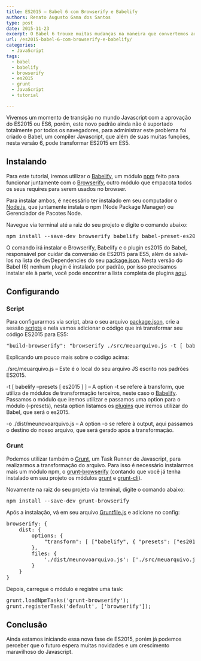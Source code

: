 ```yaml
---
title: ES2015 – Babel 6 com Browserify e Babelify
authors: Renato Augusto Gama dos Santos
type: post
date: 2015-11-23
excerpt: O Babel 6 trouxe muitas mudanças na maneira que convertemos arquivos ES2015 para ES5.
url: /es2015-babel-6-com-browserify-e-babelify/
categories:
  - JavaScript
tags:
  - babel
  - babelify
  - browserify
  - es2015
  - grunt
  - JavaScript
  - tutorial

---
```

Vivemos um momento de transição no mundo Javascript com a aprovação do ES2015 ou ES6, porém, este novo padrão ainda não é suportado totalmente por todos os navegadores, para administrar este problema foi criado o Babel, um compiler Javascript, que além de suas muitas funções, nesta versão 6, pode transformar ES2015 em ES5.

## Instalando

Para este tutorial, iremos utilizar o <a href="https://github.com/babel/babelify" target="_blank">Babelify</a>, um módulo <a href="https://www.npmjs.com/" target="_blank">npm</a> feito para funcionar juntamente com o <a href="http://browserify.org/" target="_blank">Browserify</a>, outro módulo que empacota todos os seus requires para serem usados no browser.

Para instalar ambos, é necessário ter instalado em seu computador o <a href="https://nodejs.org/" target="_blank">Node.js</a>, que juntamente instala o npm (Node Package Manager) ou Gerenciador de Pacotes Node.

Navegue via terminal até a raiz do seu projeto e digite o comando abaixo:

<pre class="lang-bsh">npm install --save-dev browserify babelify babel-preset-es2015
</pre>

O comando irá instalar o Browserify, Babelify e o plugin es2015 do Babel, responsável por cuidar da conversão de ES2015 para ES5, além de salvá-los na lista de devDependencies do seu <a href="https://docs.npmjs.com/files/package.json" target="_blank">package.json</a>. Nesta versão do Babel (6) nenhum plugin é instalado por padrão, por isso precisamos instalar ele à parte, você pode encontrar a lista completa de plugins <a href="http://babeljs.io/docs/plugins/" target="_blank">aqui</a>.

## Configurando

### Script

Para configurarmos via script, abra o seu arquivo <a href="https://docs.npmjs.com/files/package.json" target="_blank">package.json</a>, crie a sessão <a href="https://docs.npmjs.com/misc/scripts" target="_blank">scripts</a> e nela vamos adicionar o código que irá transformar seu código ES2015 para ES5:

<pre class="lang-js">"build-browserify": "browserify ./src/meuarquivo.js -t [ babelify --presets [ es2015 ] ] -o ./dist/meunovoarquivo.js"
</pre>

Explicando um pouco mais sobre o código acima:

./src/meuarquivo.js &#8211; Este é o local do seu arquivo JS escrito nos padrões ES2015.

-t [ babelify &#8211;presets [ es2015 ] ] &#8211; A option -t se refere à transform, que utiliza de módulos de transformação terceiros, neste caso o <a href="https://github.com/babel/babelify" target="_blank">Babelify</a>. Passamos o módulo que iremos utilizar e passamos uma option para o módulo (&#8211;presets), nesta option listamos os <a href="http://babeljs.io/docs/plugins/" target="_blank">plugins</a> que iremos utilizar do Babel, que será o es2015.

-o ./dist/meunovoarquivo.js &#8211; A option -o se refere à output, aqui passamos o destino do nosso arquivo, que será gerado após a transformação.

### Grunt

Podemos utilizar também o <a href="http://gruntjs.com/" target="_blank">Grunt</a>, um Task Runner de Javascript, para realizarmos a transformação do arquivo. Para isso é necessário instalarmos mais um módulo npm, o <a href="https://www.npmjs.com/package/grunt-browserify" target="_blank">grunt-browserify</a> (contando que você já tenha instalado em seu projeto os módulos <a href="https://www.npmjs.com/package/grunt" target="_blank">grunt</a> e <a href="https://www.npmjs.com/package/grunt-cli" target="_blank">grunt-cli</a>).

Novamente na raiz do seu projeto via terminal, digite o comando abaixo:

<pre class="lang-bsh">npm install --save-dev grunt-browserify
</pre>

Após a instalação, vá em seu arquivo <a href="http://gruntjs.com/sample-gruntfile" target="_blank">Gruntfile.js</a> e adicione no config:

<pre class="lang-js">browserify: {
    dist: {
        options: {
            "transform": [ ["babelify", { "presets": ["es2015"] }] ]
        },
        files: {
            './dist/meunovoarquivo.js': ['./src/meuarquivo.js']
        }
    }
}
</pre>

Depois, carregue o módulo e registre uma task:

<pre class="lang-js">grunt.loadNpmTasks('grunt-browserify');
grunt.registerTask('default', ['browserify']);
</pre>

## Conclusão

Ainda estamos iniciando essa nova fase de ES2015, porém já podemos perceber que o futuro espera muitas novidades e um crescimento maravilhoso do Javascript.